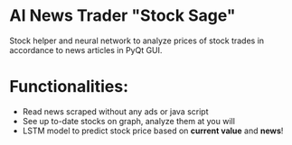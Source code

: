 # AI News Trader "Stock Sage"
Stock helper and neural network to analyze prices of stock trades in accordance to news articles in PyQt GUI.
# Functionalities:
* Read news scraped without any ads or java script
* See up to-date stocks on graph, analyze them at you will
* LSTM model to predict stock price based on **current value** and **news**!
